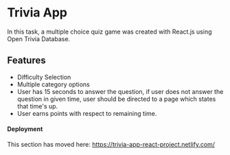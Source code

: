 
# Trivia App
In this task, a multiple choice quiz game was created with React.js using Open Trivia Database.
## Features
* Difficulty Selection
* Multiple category options
* User has 15 seconds to answer the question, if user does not answer the question in given time, user should be directed to a page which states that time's up.
* User earns points with respect to remaining time.

#### Deployment

This section has moved here: https://trivia-app-react-project.netlify.com/
